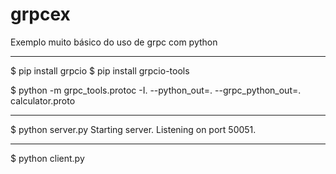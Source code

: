 # grpcex
Exemplo muito básico do uso de grpc com python 

-----------------------------------
$ pip install grpcio
$ pip install grpcio-tools

$ python -m grpc_tools.protoc -I. --python_out=. --grpc_python_out=. calculator.proto


-----------------------------------
$ python server.py
Starting server. Listening on port 50051.


-----------------------------------
$ python client.py
